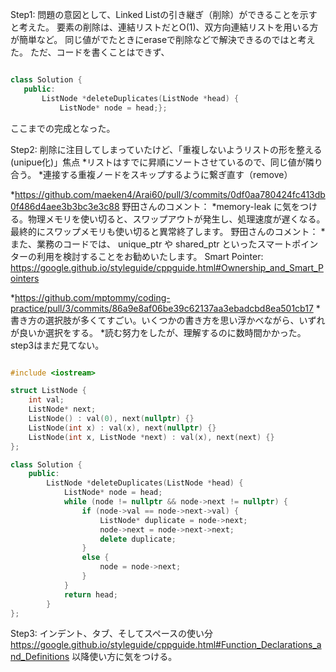 Step1: 
問題の意図として、Linked Listの引き継ぎ（削除）ができることを示すと考えた。
要素の削除は、連結リストだとO(1)、双方向連結リストを用いる方が簡単など。
同じ値がでたときにeraseで削除などで解決できるのではと考えた。
ただ、コードを書くことはできず、

```cpp

class Solution {
   public:
       ListNode *deleteDuplicates(ListNode *head) {
           ListNode* node = head;};

```

ここまでの完成となった。

Step2: 
削除に注目してしまっていたけど、「重複しないようリストの形を整える(unipue化)」焦点
*リストはすでに昇順にソートさせているので、同じ値が隣り合う。
*連接する重複ノードをスキップするように繋ぎ直す（remove）

*https://github.com/maeken4/Arai60/pull/3/commits/0df0aa780424fc413db0f486d4aee3b3bc3e3c88
  野田さんのコメント： *memory-leak に気をつける。物理メモリを使い切ると、スワップアウトが発生し、処理速度が遅くなる。最終的にスワップメモリも使い切ると異常終了します。
  野田さんのコメント： *また、業務のコードでは、 unique_ptr や shared_ptr といったスマートポインターの利用を検討することをお勧めいたします。
  Smart Pointer: https://google.github.io/styleguide/cppguide.html#Ownership_and_Smart_Pointers

*https://github.com/mptommy/coding-practice/pull/3/commits/86a9e8af06be39c62137aa3ebadcbd8ea501cb17
  *書き方の選択肢が多くてすごい。いくつかの書き方を思い浮かべながら、いずれが良いか選択をする。
  *読む努力をしたが、理解するのに数時間かかった。step3はまだ見てない。
  

```cpp

#include <iostream>

struct ListNode {
    int val;
    ListNode* next;
    ListNode() : val(0), next(nullptr) {}
    ListNode(int x) : val(x), next(nullptr) {}
    ListNode(int x, ListNode *next) : val(x), next(next) {}
};

class Solution {
    public:
        ListNode *deleteDuplicates(ListNode *head) {
            ListNode* node = head;
            while (node != nullptr && node->next != nullptr) {
                if (node->val == node->next->val) {
                    ListNode* duplicate = node->next;
                    node->next = node->next->next;
                    delete duplicate;
                }
                else {
                    node = node->next;
                }
            }
            return head;
        }
};

```
Step3:
インデント、タブ、そしてスペースの使い分
https://google.github.io/styleguide/cppguide.html#Function_Declarations_and_Definitions
以降使い方に気をつける。
